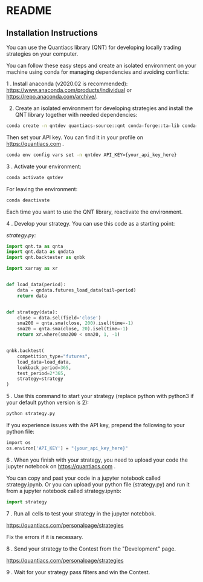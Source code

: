# README

## Installation Instructions

You can use the Quantiacs library (QNT) for developing locally trading strategies on your computer.

You can follow these easy steps and create an isolated environment on your machine using conda for managing dependencies and avoiding conflicts:

1 . Install anaconda (v2020.02 is recommended): https://www.anaconda.com/products/individual or https://repo.anaconda.com/archive/.


2. Create an isolated environment for developing strategies and install the QNT library together with needed dependencies:
```bash
conda create -n qntdev quantiacs-source::qnt conda-forge::ta-lib conda-forge::pandas==1.2.5 conda-forge::dash==2.7 python==3.10
```

Then set your API key. You can find it in your profile on https://quantiacs.com .
```bash
conda env config vars set -n qntdev API_KEY={your_api_key_here}
```

3 . Activate your environment:
```bash
conda activate qntdev
```
For leaving the environment:
```bash
conda deactivate
```
Each time you want to use the QNT library, reactivate the environment.

4 . Develop your strategy. You can use this code as a starting point:

*strategy.py:*
```python
import qnt.ta as qnta
import qnt.data as qndata
import qnt.backtester as qnbk

import xarray as xr


def load_data(period):
    data = qndata.futures_load_data(tail=period)
    return data


def strategy(data):
    close = data.sel(field='close')
    sma200 = qnta.sma(close, 200).isel(time=-1)
    sma20 = qnta.sma(close, 20).isel(time=-1)
    return xr.where(sma200 < sma20, 1, -1)


qnbk.backtest(
    competition_type="futures",
    load_data=load_data,
    lookback_period=365,
    test_period=2*365,
    strategy=strategy
)
```

5 . Use this command to start your strategy (replace python with python3 if your default python version is 2):
```bash
python strategy.py
```

If you experience issues with the API key, prepend the following to your python file:
```bash
import os
os.environ['API_KEY'] = "{your_api_key_here}"
```

6 . When you finish with your strategy, you need to upload 
your code the jupyter notebook on https://quantiacs.com .

You can copy and past your code in a jupyter notebook called strategy.ipynb. 
Or you can upload your python file (strategy.py) and run it from a jupyter notebook called strategy.ipynb:
```python
import strategy
```

7 . Run all cells to test your strategy in the jupyter notebbok.

https://quantiacs.com/personalpage/strategies

Fix the errors if it is necessary.


8 . Send your strategy to the Contest from the "Development" page.

https://quantiacs.com/personalpage/strategies

9 . Wait for your strategy pass filters and win the Contest.

